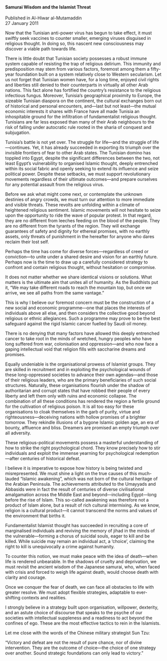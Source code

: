 <h4>Samurai Wisdom and the Islamist Threat</h4>


Published in Al-Hiwar al-Mutamaddin
<br>
27 January 2011


Now that the Tunisian anti-power virus has begun to take effect, it must swiftly seek vaccines to counter smaller, emerging viruses disguised in religious thought. In doing so, this nascent new consciousness may discover a viable path towards life.

There is little doubt that Tunisian society possesses a robust immune system capable of resisting the trap of religious delirium. This immunity and predisposition may stem from various factors, foremost among them a fifty-year foundation built on a system relatively close to Western secularism. Let us not forget that Tunisian women have, for a long time, enjoyed civil rights and liberties still denied to their counterparts in virtually all other Arab nations. This fact alone has fortified the country’s resistance to the religious infectious fungus. Moreover, Tunisia’s geographical proximity to Europe, the sizeable Tunisian diaspora on the continent, the cultural exchanges born out of historical and personal encounters, and—last but not least—the mutual economic interests it shares with France have all made Tunisia an inhospitable ground for the infiltration of fundamentalist religious thought. Tunisians are far less exposed than many of their Arab neighbours to the risk of falling under autocratic rule rooted in the sharia of conquest and subjugation.

Tunisia’s battle is not yet over. The struggle for life—and the struggle of life—continues. Yet, it has already succeeded in exporting its triumph over the invisible frontiers of fear to other Arab states. The Tunisian domino has toppled into Egypt, despite the significant differences between the two, not least Egypt’s vulnerability to organised Islamic thought, deeply entrenched within its social fabric and openly seeking to extend its influence and seize political power. Despite these setbacks, we must support revolutionary movements regardless of their ultimate outcomes—and prepare ourselves for any potential assault from the religious virus.

Before we ask what might come next, or contemplate the unknown destinies of angry crowds, we must turn our attention to more immediate and visible threats. These revolts are unfolding within a climate of heightened religious sentiment. Islamic movements will not hesitate to seize upon the opportunity to ride the wave of popular protest. In that regard, they are no different from leeches feeding on the blood of the people. They are no different from the tyrants of the region. They will exchange guarantees of safety and dignity for ethereal promises, with no earthly assets, only threats of punishment in the hereafter for anyone who dares reclaim their lost self.

Perhaps the time has come for diverse forces—regardless of creed or conviction—to unite under a shared desire and vision for an earthly future. Perhaps now is the time to draw up a carefully considered strategy to confront and contain religious thought, without hesitation or compromise.

It does not matter whether we share identical visions or solutions. What matters is the ultimate aim that unites all of humanity. As the Buddhists put it, “We may take different roads to reach the mountain top, but once we arrive, we see all paths from the same vantage.”

This is why I believe our foremost concern must be the construction of a new social and economic programme—one that places the interests of individuals above all else, and then considers the collective good beyond religious or ethnic allegiances. Such a programme may prove to be the best safeguard against the rigid Islamic cancer fuelled by Saudi oil money.

There is no denying that many factors have allowed this deeply entrenched cancer to take root in the minds of wretched, hungry peoples who have long suffered from war, colonisation and oppression—and who now face a gaping intellectual void that religion fills with saccharine dreams and promises.

Equally undeniable is the organisational prowess of Islamist groups. They are skilled in recruitment and in exploiting the psychological wounds of these long-oppressed societies to advance their own agendas—and those of their religious leaders, who are the primary beneficiaries of such social structures. Naturally, these organisations flourish under the shadow of authoritarian and corrupt states that have robbed their people of every liberty and left them only with ruins and economic collapse. The combination of all these conditions has rendered the region a fertile ground for the cultivation of religious poison. It is all too easy for these organisations to cloak themselves in the garb of purity, virtue and righteousness—deceiving nations with hollow promises of a brighter tomorrow. They rekindle illusions of a bygone Islamic golden age, an era of bounty, affluence and bliss. Dreamers are promised an empty triumph over all adversity.

These religious-political movements possess a masterful understanding of how to strike the right psychological chord. They know precisely how to stir individuals and exploit the immense yearning for psychological redemption—after centuries of historical defeat.

I believe it is imperative to expose how history is being twisted and misrepresented. We must shine a light on the true causes of this much-lauded “Islamic awakening”, which was not born of the cultural heritage of the Arabian Peninsula. The achievements attributed to the Umayyads and Abbasids were in fact the result of centuries of diverse civilisational amalgamation across the Middle East and beyond—including Egypt—long before the rise of Islam. This so-called awakening was therefore not a product of Islam alone, but a result of rich cultural intermixing. As we know, religion is a cultural product—it cannot transcend the norms and values of the environment that births it.

Fundamentalist Islamist thought has succeeded in recruiting a core of marginalised individuals and reviving the memory of jihad in the minds of the vulnerable—forming a chorus of suicidal souls, eager to kill and be killed. While suicide may remain an individual act, a ‘choice’, claiming the right to kill is unequivocally a crime against humanity.

To counter this notion, we must make peace with the idea of death—when life is rendered unbearable. In the shadows of cruelty and deprivation, we must revisit the ancient wisdom of the Japanese samurai, who, when faced with crisis and forced to weigh life against death, would choose death with clarity and courage.

Once we conquer the fear of death, we can face all obstacles to life with greater resolve. We must adopt flexible strategies, adaptable to ever-shifting contexts and realities.

I strongly believe in a strategy built upon organisation, willpower, dexterity, and an astute choice of discourse that speaks to the psyche of our societies with intellectual suppleness and a readiness to act beyond the confines of ego. These are the most effective tactics to rein in the Islamists.

Let me close with the words of the Chinese military strategist Sun Tzu:

“Victory and defeat are not the result of pure chance, nor of divine intervention. They are the outcome of choice—the choice of one strategy over another. Sound strategic foundations can only lead to victory.”
